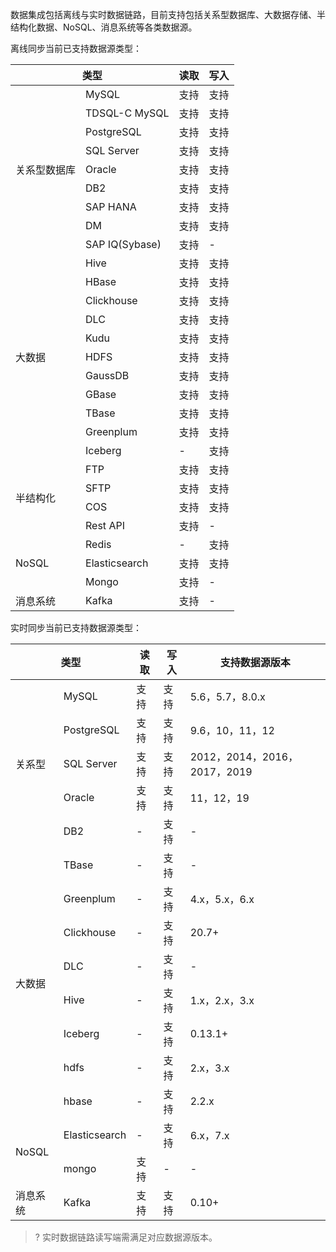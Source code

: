 数据集成包括离线与实时数据链路，目前支持包括关系型数据库、大数据存储、半结构化数据、NoSQL、消息系统等各类数据源。

离线同步当前已支持数据源类型：
<table>
<thead>
<tr>
<th colspan="2">类型</th>
<th >读取</th>
<th >写入</th>
</tr>
</thead>
<tbody>
<tr>
<td rowspan=9>关系型数据库</td>
<td >MySQL</td>
<td >支持</td>
<td >支持</td>
</tr>
<tr>
<td >TDSQL-C MySQL</td>
<td >支持</td>
<td >支持</td>
</tr><tr>
<td >PostgreSQL</td>
<td >支持</td>
<td >支持</td>
</tr><tr>
<td >SQL Server</td>
<td >支持</td>
<td >支持</td>
</tr><tr>
<td >Oracle</td>
<td >支持</td>
<td >支持</td>
</tr><tr>
<td >DB2</td>
<td >支持</td>
<td >支持</td>
</tr><tr>
<td >SAP HANA</td>
<td >支持</td>
<td >支持</td>
</tr><tr>
<td >DM</td>
<td >支持</td>
<td >支持</td>
</tr><tr>
<td >SAP IQ(Sybase)</td>
<td >支持</td>
<td >-</td>
</tr>
<tr>
<td rowspan=11>大数据</td>
<td >Hive</td>
<td >支持</td>
<td >支持</td>
</tr>
<tr><td >HBase</td>
<td >支持</td>
<td >支持</td>
</tr>
<tr><td >Clickhouse</td>
<td >支持</td>
<td >支持</td>
</tr>
<tr><td >DLC</td>
<td >支持</td>
<td >支持</td>
</tr>
<tr><td >Kudu</td>
<td >支持</td>
<td >支持</td>
</tr>
<tr><td >HDFS</td>
<td >支持</td>
<td >支持</td>
</tr>
<tr><td >GaussDB</td>
<td >支持</td>
<td >支持</td>
</tr>
<tr><td >GBase</td>
<td >支持</td>
<td >支持</td>
</tr>
<tr><td >TBase</td>
<td >支持</td>
<td >支持</td>
</tr>
<tr><td >Greenplum</td>
<td >支持</td>
<td >支持</td>
</tr>
<tr><td >Iceberg</td>
<td >-</td>
<td >支持</td>
</tr>
<tr>
<td rowspan=4>半结构化</td>
<td >FTP</td>
<td >支持</td>
<td >支持</td>
</tr>
<tr><td >SFTP</td>
<td >支持</td>
<td >支持</td>
</tr>
<tr><td >COS</td>
<td >支持</td>
<td >支持</td>
</tr>
<tr><td >Rest API</td>
<td >支持</td>
<td >-</td>
</tr>
<tr>
<td rowspan=3>NoSQL</td>
<td >Redis</td>
<td >-</td>
<td >支持</td>
</tr>
<tr><td >Elasticsearch</td>
<td >支持</td>
<td >支持</td>
</tr>
<tr><td >Mongo</td>
<td >支持</td>
<td >-</td>
</tr>
<tr>
<td >消息系统</td>
<td >Kafka</td>
<td >支持</td>
<td >-</td>
</tr>
</tbody>
</table>

实时同步当前已支持数据源类型：
<table>
<thead>
<tr>
<th colspan="2">类型</th>
<th >读取</th>
<th >写入</th>
<th >支持数据源版本</th>
</tr>
</thead>
<tbody>
<tr>
<td rowspan=5>关系型</td>
<td >MySQL</td>
<td >支持</td>
<td >支持</td>
<td >5.6，5.7，8.0.x</td>
</tr>
<tr>
<td >PostgreSQL</td>
<td >支持</td>
<td >支持</td>
<td >9.6，10，11，12</td>
</tr><tr>
<td >SQL Server</td>
<td >支持</td>
<td >支持</td>
<td >2012，2014，2016，2017，2019</td>
</tr>
<tr>
<td >Oracle</td>
<td >支持</td>
<td >支持</td>
<td >11，12，19</td>
</tr>
<tr>
<td >DB2</td>
<td >-</td>
<td >支持</td>
<td >-</td>
</tr>
<tr>
<td rowspan=8>大数据</td>
<td >TBase</td>
<td >-</td>
<td >支持</td>
<td >-</td>
</tr>
<tr>
<td >Greenplum</td>
<td >-</td>
<td >支持</td>
<td >4.x，5.x，6.x</td>
</tr>
<tr>
<td >Clickhouse</td>
<td >-</td>
<td >支持</td>
<td >20.7+</td>
</tr>
<tr>
<td >DLC</td>
<td >-</td>
<td >支持</td>
<td >-</td>
</tr>
<tr>
<td >Hive</td>
<td >-</td>
<td >支持</td>
<td >1.x，2.x，3.x</td>
</tr>
<tr>
<td >Iceberg</td>
<td >-</td>
<td >支持</td>
<td >0.13.1+</td>
</tr>
<tr>
<td >hdfs</td>
<td >-</td>
<td >支持</td>
<td >2.x，3.x</td>
</tr>
<tr>
<td >hbase</td>
<td >-</td>
<td >支持</td>
<td >2.2.x</td>
</tr>
<tr>
<td rowspan=2>NoSQL</td>
<td >Elasticsearch</td>
<td >-</td>
<td >支持</td>
<td >6.x，7.x</td>
</tr><tr>
<td >mongo</td>
<td >支持</td>
<td >-</td>
<td >-</td>
</tr><tr>
<td >消息系统</td>
<td >Kafka</td>
<td >支持</td>
<td >支持</td>
<td >0.10+</td>
</tr>
</tbody>
</table>

>? 实时数据链路读写端需满足对应数据源版本。
